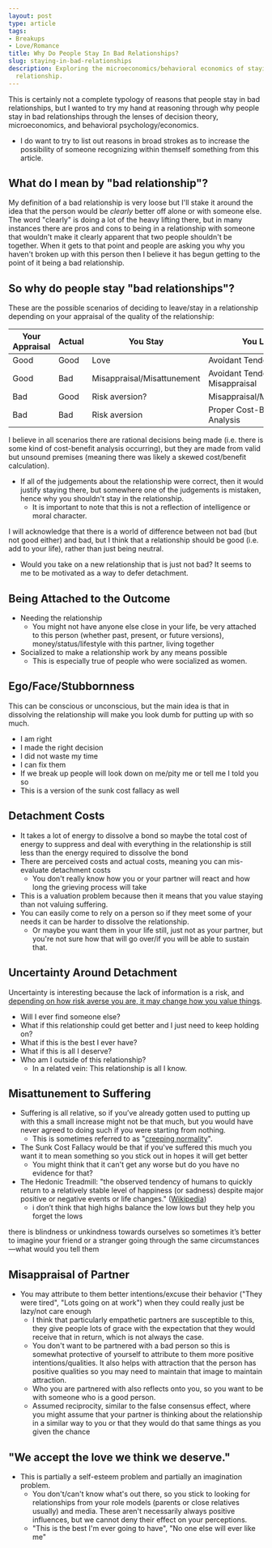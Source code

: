 ```yaml
---
layout: post
type: article
tags:
- Breakups
- Love/Romance
title: Why Do People Stay In Bad Relationships?
slug: staying-in-bad-relationships
description: Exploring the microeconomics/behavioral economics of staying in a bad
  relationship.
---
```


This is certainly not a complete typology of reasons that people stay in bad relationships, but I wanted to try my hand at reasoning through why people stay in bad relationships through the lenses of decision theory, microeconomics, and behavioral psychology/economics.
* I do want to try to list out reasons in broad strokes as to increase the possibility of someone recognizing within themself something from this article.

## What do I mean by "bad relationship"? 

My definition of a bad relationship is very loose but I'll stake it around the idea that the person would be _clearly_ better off alone or with someone else. The word "clearly" is doing a lot of the heavy lifting there, but in many instances there are pros and cons to being in a relationship with someone that wouldn't make it clearly apparent that two people shouldn't be together. When it gets to that point and people are asking you why you haven't broken up with this person then I believe it has begun getting to the point of it being a bad relationship.

## So why do people stay "bad relationships"?

These are the possible scenarios of deciding to leave/stay in a relationship depending on your appraisal of the quality of the relationship:

|     Your Appraisal        |     Actual      |        You Stay        |         You Leave    |
|          ---              |       ---       |            ---         |           ---        |
|            Good           |       Good      |           Love         | Avoidant Tendencies  |
|            Good           |        Bad      |  Misappraisal/Misattunement | Avoidant Tendencies + Misappraisal  |
|            Bad            |       Good      |     Risk aversion?     | Misappraisal/Misattunement  |
|            Bad            |        Bad      |     Risk aversion      | Proper Cost-Benefit Analysis  |

I believe in all scenarios there are rational decisions being made (i.e. there is some kind of cost-benefit analysis occurring), but they are made from valid but unsound premises (meaning there was likely a skewed cost/benefit calculation). 
* If all of the judgements about the relationship were correct, then it would justify staying there, but somewhere one of the judgements is mistaken, hence why you shouldn't stay in the relationship. 
    * It is important to note that this is not a reflection of intelligence or moral character.

I will acknowledge that there is a world of difference between not bad (but not good either) and bad, but I think that a relationship should be good (i.e. add to your life), rather than just being neutral.
* Would you take on a new relationship that is just not bad? It seems to me to be motivated as a way to defer detachment.

## Being Attached to the Outcome

* Needing the relationship
    * You might not have anyone else close in your life, be very attached to this person (whether past, present, or future versions), money/status/lifestyle with this partner, living together
* Socialized to make a relationship work by any means possible
    * This is especially true of people who were socialized as women.

## Ego/Face/Stubbornness

This can be conscious or unconscious, but the main idea is that in dissolving the relationship will make you look dumb for putting up with so much.

* I am right
* I made the right decision
* I did not waste my time
* I can fix them
* If we break up people will look down on me/pity me or tell me I told you so
* This is a version of the sunk cost fallacy as well

## Detachment Costs

* It takes a lot of energy to dissolve a bond so maybe the total cost of energy to suppress and deal with everything in the relationship is still less than the energy required to dissolve the bond
* There are perceived costs and actual costs, meaning you can mis-evaluate detachment costs
    * You don't really know how you or your partner will react and how long the grieving process will take
* This is a valuation problem because then it means that you value staying than not valuing suffering.
* You can easily come to rely on a person so if they meet some of your needs it can be harder to dissolve the relationship.
    * Or maybe you want them in your life still, just not as your partner, but you're not sure how that will go over/if you will be able to sustain that.

## Uncertainty Around Detachment

Uncertainty is interesting because the lack of information is a risk, and [depending on how risk averse you are, it may change how you value things](https://www.tandfonline.com/doi/full/10.1080/13669870500166930).

* Will I ever find someone else?
* What if this relationship could get better and I just need to keep holding on?
* What if this is the best I ever have?
* What if this is all I deserve?
* Who am I outside of this relationship?
    * In a related vein: This relationship is all I know.

## Misattunement to Suffering

* Suffering is all relative, so if you’ve already gotten used to putting up with this a small increase might not be that much, but you would have never agreed to doing such if you were starting from nothing.
    * This is sometimes referred to as "[creeping normality](https://en.wikipedia.org/wiki/Creeping_normality)".
* The Sunk Cost Fallacy would be that if you've suffered this much you want it to mean something so you stick out in hopes it will get better
    * You might think that it can't get any worse but do you have no evidence for that?
* The Hedonic Treadmill: "the observed tendency of humans to quickly return to a relatively stable level of happiness (or sadness) despite major positive or negative events or life changes." ([Wikipedia](https://en.wikipedia.org/wiki/Hedonic_treadmill))
    * i don’t think that high highs balance the low lows but they help you forget the lows 

there is blindness or unkindness towards ourselves so sometimes it’s better to imagine your friend or a stranger going through the same circumstances—what would you tell them

## Misappraisal of Partner

* You may attribute to them better intentions/excuse their behavior ("They were tired", "Lots going on at work") when they could really just be lazy/not care enough
    * I think that particularly empathetic partners are susceptible to this, they give people lots of grace with the expectation that they would receive that in return, which is not always the case.
    * You don't want to be partnered with a bad person so this is somewhat protective of yourself to attribute to them more positive intentions/qualities. It also helps with attraction that the person has positive qualities so you may need to maintain that image to maintain attraction.
    * Who you are partnered with also reflects onto you, so you want to be with someone who is a good person.
    * Assumed reciprocity, similar to the false consensus effect, where you might assume that your partner is thinking about the relationship in a similar way to you or that they would do that same things as you given the chance

## "We accept the love we think we deserve."

* This is partially a self-esteem problem and partially an imagination problem.
    * You don't/can't know what's out there, so you stick to looking for relationships from your role models (parents or close relatives usually) and media. These aren't necessarily always positive influences, but we cannot deny their effect on your perceptions.
    * "This is the best I'm ever going to have", "No one else will ever like me"